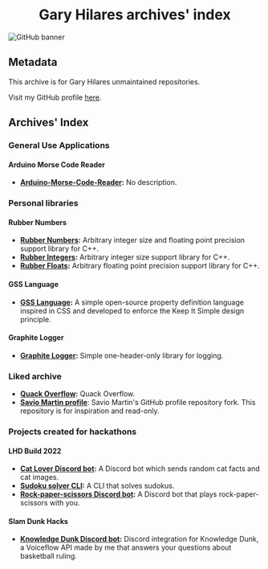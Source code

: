 <h1 align="center">Gary Hilares archives' index</h1>

![GitHub banner](https://user-images.githubusercontent.com/46727048/152216465-b97e0398-b157-4ba2-a2f4-64cb707806bf.jpg)
## Metadata
This archive is for Gary Hilares unmaintained repositories.

Visit my GitHub profile [here](https://github.com/GaryHilares).
## Archives' Index
### General Use Applications
#### Arduino Morse Code Reader
- **[Arduino-Morse-Code-Reader](https://github.com/GaryHilaresArchive/Arduino-Morse-Code-Reader):** No description.
### Personal libraries
#### Rubber Numbers
- **[Rubber Numbers](https://github.com/GaryHilaresArchive/Rubber-Numbers):** Arbitrary integer size and floating point precision support library for C++.
- **[Rubber Integers](https://github.com/GaryHilaresArchive/Rubber-Integers):** Arbitrary integer size support library for C++.
- **[Rubber Floats](https://github.com/GaryHilaresArchive/Rubber-Floats):** Arbitrary floating point precision support library for C++.
#### GSS Language
- **[GSS Language](https://github.com/GaryHilaresArchive/GSS-Language):** A simple open-source property definition language inspired in CSS and developed to enforce the Keep It Simple design principle. 
#### Graphite Logger
- **[Graphite Logger](https://github.com/GaryHilaresArchive/Graphite-Logger):** Simple one-header-only library for logging.
### Liked archive
- **[Quack Overflow](https://github.com/GaryHilaresArchive/quackoverflow):** Quack Overflow.
- **[Savio Martin profile](https://github.com/GaryHilaresArchive/saviomartin-profile)**: Savio Martin's GitHub profile repository fork. This repository is for inspiration and read-only.
### Projects created for hackathons
#### LHD Build 2022
- **[Cat Lover Discord bot](https://github.com/GaryHilaresArchive/lhdbuild2022-cat-lover-discord-bot):** A Discord bot which sends random cat facts and cat images.
- **[Sudoku solver CLI](https://github.com/GaryHilaresArchive/lhdbuild2022-sudoku-solver-cli):** A CLI that solves sudokus.
- **[Rock-paper-scissors Discord bot](https://github.com/GaryHilaresArchive/lhdbuild2022-rock-paper-scissors-discord-bot):** A Discord bot that plays rock-paper-scissors with you.
#### Slam Dunk Hacks
- **[Knowledge Dunk Discord bot](https://github.com/GaryHilaresArchive/Knowledge-Dunk-Discord-Bot):** Discord integration for Knowledge Dunk, a Voiceflow API made by me that answers your questions about basketball ruling.
